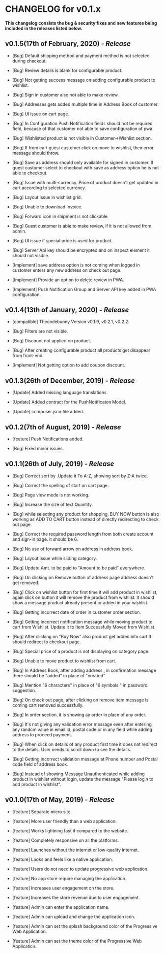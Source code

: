 # CHANGELOG for v0.1.x

#### This changelog consists the bug & security fixes and new features being included in the releases listed below.

## **v0.1.5(17th of February, 2020)** - *Release*

- [Bug] Default shipping method and payment method is not selected during checkout.

- [Bug] Review details is blank for configurable product.

- [Bug] Not getting success message on adding configurable product to wishlist.

- [Bug] Sign in customer also not able to make review.

- [Bug] Addresses gets added multiple time in Address Book of customer.

- [Bug] UI issue on cart page.

- [Bug] In Configuration Push Notification fields should not be required field, because of that customer not able to save configuration of pwa.

- [Bug] Wishlisted product is not visible in Customer->Wishlist section.

- [Bug] If from cart guest customer click on move to wishlist, then error message should throw.

- [Bug] Save as address should only available for signed in customer. If guest customer select to checkout with save as address option he is not able to checkout.

- [Bug] Issue with multi-currency. Price of product doesn't get updated in cart according to selected currency.

- [Bug] Layout issue in wishlist grid.

- [Bug] Unable to download Invoice.

- [Bug] Forward icon in shipment is not clickable.

- [Bug] Guest customer is able to make review, if it is not allowed from admin.

- [Bug] UI issue if special price is used for product.

- [Bug] Server Api key should be encrypted and on inspect element it should not visible.

- [Implement] save address option is not coming when logged in customer enters any new address on check out page.

- [Implement] Provide an option to delete review in PWA.

- [Implement] Push Notification Group and Server API key added in PWA configuration.

## **v0.1.4(13th of January, 2020)** - *Release*

- [compatible] Thecodebunny Version v0.1.9, v0.2.1, v0.2.2.

- [Bug] Filters are not visible.

- [Bug] Discount not applied on product.

- [Bug] After creating configurable product all products get disappear from front-end.

- [Implement] Not getting option to add coupon discount.

## **v0.1.3(26th of December, 2019)** - *Release*

* [Update] Added missing language translations.

* [Update] Added contract for the PushNotificaton Model.

* [Update] composer.json file added.

## **v0.1.2(7th of August, 2019)** - *Release*

* [feature] Push Notifications added.

* [Bug] Fixed minor issues.

## **v0.1.1(26th of July, 2019)** - *Release*

* [Bug] Correct sort by .Update it To A-Z, showing sort by Z-A twice.

* [Bug] Correct the spelling of start on cart page.

* [Bug] Page view mode is not working.

* [Bug] Increase the size of text Quantity.

* [Bug] while selecting any product for shopping, BUY NOW button is also working as ADD TO CART button instead of directly redirecting to check out page.

* [Bug] Correct the required password length from both create account and sign-in page. It should be 6.

* [Bug] No use of forward arrow on address in address book.

* [Bug] Layout issue while sliding category.

* [Bug] Update Amt. to be paid to "Amount to be paid" everywhere.

* [Bug] On clicking on Remove button of address page address doesn't get removed. 

* [Bug] Click on wishlist button for first time it will add product in wishlist, again click on button it will remove the product from wishlist. It should show a message product already present or added in your wishlist.

* [Bug] Getting incorrect date of order in customer order section.

* [Bug] Getting incorrect notification message while moving product to cart from Wishlist. Update it to Item Successfully Moved from Wishlist.

* [Bug] After clicking on "Buy Now" also product get added into cart.It should redirect to checkout page.

* [Bug] Special price of a product is not displaying on category page.

* [Bug] Unable to move product to wishlist from cart.

* [Bug] In Address Book, after adding address , in confirmation message there should be "added" in place of "created"

* [Bug] Mention "6 characters" in place of "6 symbols " in password suggestion.

* [Bug] On check out page, after clicking on remove item message is coming cart removed successfully.

* [Bug] In order section, it is showing ay order in place of any order.

* [Bug] It's not giving any validation error message even after entering any random value in email id, postal code or in any field while adding address to proceed payment.

* [Bug] When click on details of any product first time it does not redirect to the details. User needs to scroll down to see the details.

* [Bug] Getting incorrect validation message at Phone number and Postal code field of address book.

* [Bug] Instead of showing Message Unauthenticated while adding product in wishlist without login, update the message "Please login to add product in wishlist".
 

## **v0.1.0(17th of May, 2019)** - *Release*

* [feature] Separate micro site.

* [feature] More user friendly than a web application.

* [feature] Works lightning fast if compared to the website.

* [feature] Completely responsive on all the platforms.

* [feature] Launches without the internet or low-quality internet.

* [feature] Looks and feels like a native application.

* [feature] Users do not need to update progressive web application.

* [feature] No app store require managing the application.

* [feature] Increases user engagement on the store.

* [feature] Increases the store revenue due to user engagement.

* [feature] Admin can enter the application name.

* [feature] Admin can upload and change the application icon.

* [feature] Admin can set the splash background color of the Progressive Web Application.

* [feature] Admin can set the theme color of the Progressive Web Application.
